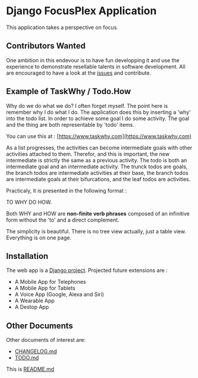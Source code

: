 # Django FocusPlex Application

This application takes a perspective on focus. 

## Contributors Wanted

One ambition in this endevour is to have fun developping it and use the experience to demonstrate resellable talents in software development. All are encouraged to have a look at the [issues](https://github.com/chris2fr/focusplex/issues) and contribute.

## Example of TaskWhy / Todo.How 

Why do we do what we do? I often forget myself. The point here is remember why I do what I do. The application does this by inserting a 'why' into the todo list. In order to achieve some goal I do some activity. The goal and the thing are both representable by 'todo' items. 

You can use this at :
[https://www.taskwhy.com](https://www.taskwhy.com)

As a list progresses, the activities can become intermediate goals with other activities attached to them. Therefor, and this is important, the new intermediate is strictly the same as a previous activity. The todo is both an intermediate goal and an intermediate activity. The trunck todos are goals, the branch todos are intermediate activities at their base, the branch todos are intermediate goals at their bifurcations, and the leaf todos are activities.

Practicaly, it is presented in the following format :

TO WHY DO HOW.

Both WHY and HOW are **non-finite verb phrases** composed of an infinitive form without the 'to' and a direct complement. 

The simplicity is beautiful. There is no tree view actually, just a table view. Everything is on one page. 

## Installation

The web app is a [Django project](https://www.djangoproject.com). Projected future extensions are :

* A Mobile App for Telephones
* A Mobile App for Tablets
* A Voice App (Google, Alexa and Siri)
* A Wearable App
* A Destop App

## Other Documents

Other documents of interest are:

* [CHANGELOG.md](./CHANGELOG.md)
* [TODO.md](./TODO.md)

This is [README.md](./README.md)
